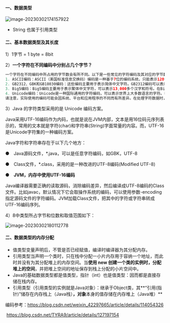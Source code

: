 #### 一、数据类型

![image-20230302174157922](https://springboot-vue-blog.oss-cn-hangzhou.aliyuncs.com/img-for-typora/image-20230302174157922.png)

- String 也属于引用类型

#### 二、基本数据类型及其长度

1）1字节 = 1 byte = 8bit

2）**一个字符在不同编码中分别占几个字节？**

```java
一个字符在不同编码中所占用的字节数会有所不同。以下是一些常见的字符编码及其对应的字节数：
1. ASCII编码：ASCII（美国标准信息交换码）编码是一种基于7位的编码系统，只能表示128个字符（包括英文字母、数字和一些特殊符号）。在		 ASCII编码中，一个字符占用1个字节（8位）。
2. GB2312、GBK和GB18030编码：这些编码主要用于表示简体中文字符。GB2312编码可以表示7,000多个汉字和符号，每个字符占用1-2个字节。		 GBK编码是GB2312的扩展，可以表示21,000多个汉字和符号，每个字符占用1-2个字节。GB18030是GBK的扩展，可以表示27,000多个汉字和符		 号，每个字符占用1-4个字节。
3. Big5编码：Big5编码主要用于表示繁体中文字符，可以表示13,000多个汉字和符号。在Big5编码中，一个字符占用1-2个字节。
4. Unicode编码：Unicode是一种国际通用的字符编码，可以表示世界上大多数语言的字符。在Unicode编码中，一个字符可以占用1-4个字节，具体	 取决于采用的编码方案。例如，UTF-8编码是一种变长编码方案，英文字符占用1个字节，常见的汉字占用3个字节，而一些不常见的汉字和特殊符号		占用4个字节；UTF-16编码中，一个字符通常占用2个字节，但某些字符（如辅助平面字符）会占用4个字节；UTF-32编码则将所有字符都表示为4		 个字节。
请注意，实际使用的编码可能会因系统、平台和应用程序的不同而有所差异。在处理字符数据时，了解所用编码是很重要的，以确保数据的正确解析和显示。
```
3）Java 的字符类型采用的是 Unicode 编码方案。

Java采用UTF-16编码作为内码，也就是说在JVM内部，文本是用16位码元序列表示的，常用的文本就是字符(char)和字符串(String)字面常量的内容。而，UTF-16是Unicode字符集的一种编码方案。

Java字符和字符串存在于以下几个地方：

●　Java源码文件，*.java，可以是任意字符编码，如GBK，UTF-8

●　Class文件，*.class，采用的是一种改进的UTF-8编码(Modified UTF-8)

●　**JVM，内存中使用UTF-16编码**

Java编译器需要正确的读取源码，消除编码差异，然后编译成UTF-8编码的Class文件。比如javac，默认情况下它会取操作系统的编码，可以使用参数-encoding指定源码文件的字符编码。JVM加载Class文件，把其中的字符或字符串转成UTF-16编码序列。

4）8中类型所占字节和位数和取值范围如下：

![image-20230302180112778](https://springboot-vue-blog.oss-cn-hangzhou.aliyuncs.com/img-for-typora/image-20230302180112778.png)

#### 二、数据类型的内存分配

- 值类型变量声明后，不管是否已经赋值，编译时编译器为其分配内存。
- 引用类型当声明一个类时，只在栈中分配一小片内存用于容纳一个地址，而此时并没有为其分配堆上的内存空间。当**使用 new 创建一个类的实例时，分配堆上的空间**，并把堆上空间的地址保存到栈上分配的小片空间中。
- Java的基础数据类型都是值类型，指针（int）也是值类型：因而都是直接存储在栈内存。
- 引用类型（引用类型的实例就是Java对象）：继承于Object类，其**“引用(指针)”储存在内存栈上（Java栈）**，对象**本身的值存储在内存堆上（Java堆）**



编码参考：https://blog.csdn.net/weixin_42297665/article/details/114054326

​					https://blog.csdn.net/TYRA9/article/details/127197154
